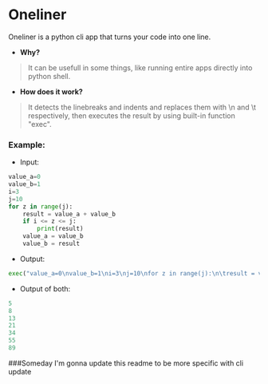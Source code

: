 # Oneliner  
Oneliner is a python cli app that turns your code into one line.  

- **Why?**  

> It can be usefull in some things, like running entire apps directly into python shell.

- **How does it work?**  

> It detects the linebreaks and indents and replaces them with \n and \t respectively, then executes the result by using built-in function "exec".

### Example:   

- Input:   

```python
value_a=0
value_b=1
i=3
j=10
for z in range(j):
    result = value_a + value_b
    if i <= z <= j:
        print(result)
    value_a = value_b
    value_b = result
```

- Output:  

```python
exec("value_a=0\nvalue_b=1\ni=3\nj=10\nfor z in range(j):\n\tresult = value_a + value_b\n\tif i <= z <= j:\n\t\tprint(result)\n\tvalue_a = value_b\n\tvalue_b = result")
```

- Output of both:
```python
5
8
13
21
34
55
89
```

###Someday I'm gonna update this readme to be more specific with cli update    
